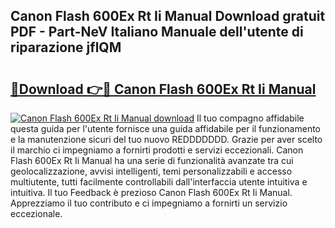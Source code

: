 ## Canon Flash 600Ex Rt Ii Manual Download gratuit PDF - Part-NeV Italiano Manuale dell'utente di riparazione jflQM

# <h2><a href="http://df9ubw7.blite.top/?on=Canon+Flash+600Ex+Rt+Ii+Manual">🔗Download 👉🔴 Canon Flash 600Ex Rt Ii Manual</a></h2>

[![Canon Flash 600Ex Rt Ii Manual download](https://i.imgur.com/lujVjoI.png)](http://df9ubw7.blite.top/?on=Canon+Flash+600Ex+Rt+Ii+Manual)
Il tuo compagno affidabile questa guida per l'utente fornisce una guida affidabile per il funzionamento e la manutenzione sicuri del tuo nuovo REDDDDDDD. Grazie per aver scelto il marchio ci impegniamo a fornirti prodotti e servizi eccezionali. Canon Flash 600Ex Rt Ii Manual ha una serie di funzionalità avanzate tra cui geolocalizzazione, avvisi intelligenti, temi personalizzabili e accesso multiutente, tutti facilmente controllabili dall'interfaccia utente intuitiva e intuitiva. Il tuo Feedback è prezioso Canon Flash 600Ex Rt Ii Manual. Apprezziamo il tuo contributo e ci impegniamo a fornirti un servizio eccezionale.
